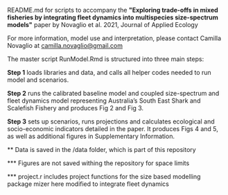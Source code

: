 
README.md for scripts to accompany the **"Exploring trade-offs in mixed fisheries by integrating fleet dynamics into multispecies size-spectrum models"** paper by Novaglio et al. 2021, Journal of Applied Ecology

For more information, model use and interpretation, please contact Camilla Novaglio at  camilla.novaglio@gmail.com

The master script RunModel.Rmd is structured into three main steps: 

**Step 1** loads libraries and data, and calls all helper codes needed to run model and scenarios. 

**Step 2** runs the calibrated baseline model and coupled size-spectrum and fleet dynamics model representing Australia’s South East Shark and Scalefish Fishery and produces Fig 2 and Fig 3. 

**Step 3** sets up scenarios, runs projections and calculates ecological and socio-economic indicators detailed in the paper. It produces Figs 4 and 5, as well as additional figures in Supplementary Information.  

** Data is saved in the /data folder, which is part of this repository 

*** Figures are not saved withing the repository for space limits

*** project.r includes project functions for the size based modelling package mizer here modified to integrate fleet dynamics

 
